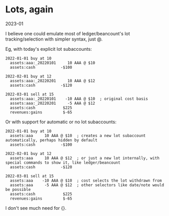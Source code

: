 # Lots, again

2023-01

I believe one could emulate most of ledger/beancount's lot tracking/selection with simpler syntax, just @.

Eg, with today's explicit lot subaccounts:

```journal
2022-01-01 buy at 10
  assets:aaa:_20220101     10 AAA @ $10
  assets:cash           -$100
    
2022-02-01 buy at 12
  assets:aaa:_20220201     10 AAA @ $12
  assets:cash           -$120
    
2022-03-01 sell at 15
  assets:aaa:_20220101    -10 AAA @ $10  ; original cost basis
  assets:aaa:_20220201     -5 AAA @ $12
  assets:cash            $225
  revenues:gains         $-65
```

Or with support for automatic or no lot subaccounts:

```journal
2022-01-01 buy at 10
  assets:aaa     10 AAA @ $10  ; creates a new lot subaccount automatically, perhaps hidden by default
  assets:cash           -$100
    
2022-02-01 buy at 12
  assets:aaa     10 AAA @ $12  ; or just a new lot internally, with special commands to show it, like ledger/beancount
  assets:cash           -$120
    
2022-03-01 sell at 15
  assets:aaa    -10 AAA @ $10  ; cost selects the lot withdrawn from
  assets:aaa     -5 AAA @ $12  ; other selectors like date/note would be possible
  assets:cash            $225
  revenues:gains         $-65
```

I don't see much need for {}.
